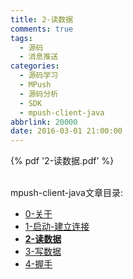 ```yaml
---
title: 2-读数据
comments: true
tags:
  - 源码
  - 消息推送
categories:
  - 源码学习
  - MPush
  - 源码分析
  - SDK
  - mpush-client-java
abbrlink: 20000
date: 2016-03-01 21:00:00
---
```



{% pdf '2-读数据.pdf' %}


<br>
 mpush-client-java文章目录:

* [0-关于](../0-关于)
* [1-启动-建立连接](../1-启动-建立连接)
* **[2-读数据](../2-读数据)**
* [3-写数据](../3-写数据)
* [4-握手](../4-握手)
